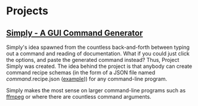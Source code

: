 # Projects

## [Simply - A GUI Command Generator](project/simply)

Simply's idea spawned from the countless back-and-forth between typing out a command and reading of documentation. What if you could just click the options, and paste the generated command instead? Thus, Project Simply was created. The idea behind the project is that anybody can create command recipe schemas (in the form of a JSON file named _command_.recipe.json ([example](https://gist.github.com/jonbo/c4067cd18e5fa687e896b2358aaf9e00))) for any command-line program.

Simply makes the most sense on larger command-line programs such as [ffmpeg](https://ffmpeg.org/ffmpeg.html#Options) or where there are countless command arguments.
